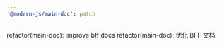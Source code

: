 ```yaml
---
'@modern-js/main-doc': patch
---
```


refactor(main-doc): improve bff docs
refactor(main-doc): 优化 BFF 文档
